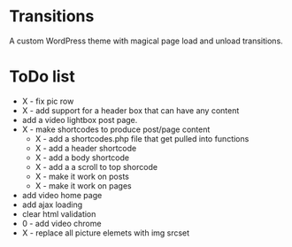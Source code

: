 Transitions
===========

A custom WordPress theme with magical page load and unload transitions.

ToDo list
=========
- X - fix pic row
- X - add support for a header box that can have any content
- add a video lightbox post page.
- X - make shortcodes to produce post/page content
	- X - add a shortcodes.php file that get pulled into functions
	- X - add a header shortcode
	- X - add a body shortcode
	- X - add a a scroll to top shorcode 
	- X - make it work on posts
	- X - make it work on pages
- add video home page
- add ajax loading
- clear html validation
- 0 - add video chrome
- X - replace all picture elemets with img srcset